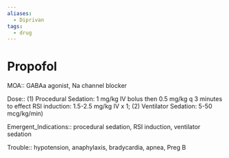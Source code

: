 ```yaml
---
aliases:
  - Diprivan
tags:
  - drug
---
```

# Propofol  
  
MOA:: GABAa agonist, Na channel blocker  
  
Dose:: (1) Procedural Sedation: 1 mg/kg IV bolus then 0.5 mg/kg q 3 minutes to effect RSI induction: 1.5-2.5 mg/kg IV x 1; (2) Ventilator Sedation: 5-50 mcg/kg/min)  
  
Emergent_Indications:: procedural sedation, RSI induction, ventilator sedation  
  
Trouble:: hypotension, anaphylaxis, bradycardia, apnea, Preg B